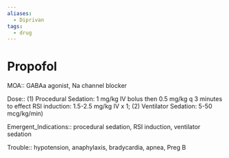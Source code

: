 ```yaml
---
aliases:
  - Diprivan
tags:
  - drug
---
```

# Propofol  
  
MOA:: GABAa agonist, Na channel blocker  
  
Dose:: (1) Procedural Sedation: 1 mg/kg IV bolus then 0.5 mg/kg q 3 minutes to effect RSI induction: 1.5-2.5 mg/kg IV x 1; (2) Ventilator Sedation: 5-50 mcg/kg/min)  
  
Emergent_Indications:: procedural sedation, RSI induction, ventilator sedation  
  
Trouble:: hypotension, anaphylaxis, bradycardia, apnea, Preg B